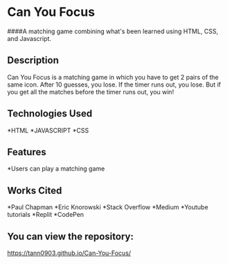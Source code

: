 # Can You Focus

####A matching game combining what's been learned using HTML, CSS, and Javascript.

## Description
Can You Focus is a matching game in which you have to get 2 pairs of the same icon. After 10 guesses, you lose. If the timer runs out, you lose. But if you get all the matches before the timer runs out, you win!

## Technologies Used
*HTML
*JAVASCRIPT
*CSS

## Features
*Users can play a matching game

## Works Cited
*Paul Chapman
*Eric Knorowski
*Stack Overflow
*Medium
*Youtube tutorials
*Replit
*CodePen

## You can view the repository:
https://tann0903.github.io/Can-You-Focus/
